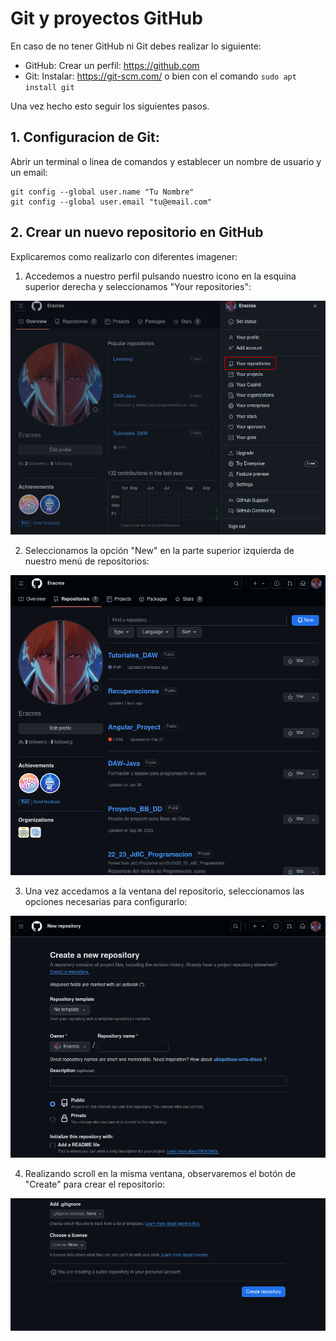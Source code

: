 # Git y proyectos GitHub 

En caso de no tener GitHub ni Git debes realizar lo siguiente:

- GitHub: Crear un perfil: https://github.com
- Git: Instalar: https://git-scm.com/ o bien con el comando ``` sudo apt install git ```

Una vez hecho esto seguir los siguientes pasos.

## 1. Configuracion de Git:

Abrir un terminal o linea de comandos y establecer un nombre de usuario y un email:

```
git config --global user.name "Tu Nombre"
git config --global user.email "tu@email.com"
```

## 2. Crear un nuevo repositorio en GitHub

Explicaremos como realizarlo con diferentes imagener:

1. Accedemos a nuestro perfil pulsando nuestro icono en la esquina superior derecha y seleccionamos "Your repositories":  

![Mi perfil](../Imagenes/1.png)
    
2. Seleccionamos la opción "New" en la parte superior izquierda de nuestro menú de repositorios:

![Nuevo repositorio](../Imagenes/2.png)

3. Una vez accedamos a la ventana del repositorio, seleccionamos las opciones necesarias para configurarlo:

![Mi perfil](../Imagenes/3.png)

4. Realizando scroll en la misma ventana, observaremos el botón de "Create" para crear el repositorio:

![Mi perfil](../Imagenes/4.png)

##

##
